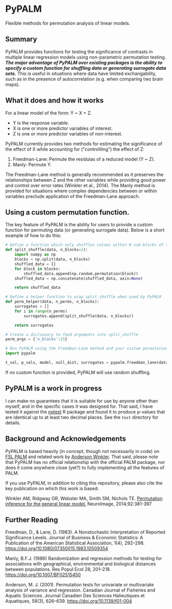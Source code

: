 # PyPALM
Flexible methods for permutation analysis of linear models. 

## Summary
PyPALM provides functions for testing the significance of contrasts in multiple linear regression models using non-parametric permutation testing. ***The major advantage of PyPALM over existing packages is the ability to specify a custom function for shuffling data or generating surrogate data sets.*** This is useful in situations where data have limited exchangability, such as in the presence of autocorrelation (e.g. when comparing two brain maps).

## What it does and how it works
For a linear model of the form: Y ~ X + Z.
- Y is the response variable.
- X is one or more predictor variables of interest.
- Z is one or more predictor variables of non-interest.

PyPALM currently provides two methods for estimating the significance of the effect of X while accounting for ("controllilng") the effect of Z:
1. Freedman-Lane: Permute the residulas of a reduced model (Y ~ Z).
2. Manly: Permute Y.

The Freedman-Lane method is generally recommended as it preserves the relationships between Z and the other variables while providing good power and control over error rates (Winkler et al., 2014). The Manly method is provided for situations where complex dependencies between or within variables preclude application of the Freedman-Lane approach. 

## Using a custom permutation function.
The key feature of PyPALM is the ability for users to provide a custom function for permuting data (or generating surrogate data). Below is a short example of how to do this:

```python
# Define a function which only shuffles values within N sub-blocks of the data.
def split_shuffle(data, n_blocks=2):
    import numpy as np
    blocks = np.split(data, n_blocks)
    shuffled_data = []
    for block in blocks:
        shuffled_data.append(np.random.permutation(block))
    shuffled_data = np.concatenate(shuffled_data, axis=None)

    return shuffled_data

# Define a helper function to wrap split_shuffle when used by PyPALM
def perm_helper(data, n_perms, n_blocks):
    surrogates = []
    for i in range(n_perms)
        surrogates.append(split_shuffle(data, n_blocks))

    return surrogates

# Create a dictionary to feed arguments into split_shuffle
perm_args = {'n_blocks':15}

# Run PyPALM using the Freedman-Lane method and your custom permutation function
import pypalm

t_val, p_vals, model, null_dist, surrogates = pypalm.freedman_lane(data_df, 'Yvar', 'Xvar', 'Zvar', stat='tstat', n_perms=10000, perm_func=perm_helper, perm_func_args=perm_args, return_surrogates=True, return_null=True)
```
If no custom function is provided, PyPALM will use random shuffling. 

## PyPALM is a work in progress
I can make no guarantees that it is suitable for use by anyone other than myself, and in the specific cases it was designed for. That said, I have tested it against the [nptest](https://cran.r-project.org/web/packages/nptest/index.html) R package and found it to produce p-values that are identical up to at least two decimal places. See the `test` directory for details.

## Background and Acknowledgements
PyPALM is based heavily (in concept, though not necessarily in code) on [FSL PALM](https://fsl.fmrib.ox.ac.uk/fsl/fslwiki/PALM) and related work by [Anderson Winkler](https://github.com/andersonwinkler). That said, please note that PyPALM has no official relationship with the official PALM package, nor does it come anywhere close (yet?) to fully implementing all the features of PALM.

If you use PyPALM, in addition to citing this repository, please also cite the key publication on which this work is based:

Winkler AM, Ridgway GR, Webster MA, Smith SM, Nichols TE. [Permutation inference for the general linear model.](https://doi.org/10.1016/j.neuroimage.2014.01.060) NeuroImage, 2014;92:381-397

## Further Reading
Freedman, D., & Lane, D. (1983). A Nonstochastic Interpretation of Reported Significance Levels. Journal of Business & Economic Statistics: A Publication of the American Statistical Association, 1(4), 292–298. https://doi.org/10.1080/07350015.1983.10509354

Manly, B.F.J. (1986) Randomization and regression methods for testing for associations with geographical, environmental and biological distances between populations. Res Popul Ecol 28, 201–218. https://doi.org/10.1007/BF02515450

Anderson, M. J. (2001). Permutation tests for univariate or multivariate analysis of variance and regression. Canadian Journal of Fisheries and Aquatic Sciences. Journal Canadien Des Sciences Halieutiques et Aquatiques, 58(3), 626–639. https://doi.org/10.1139/f01-004

